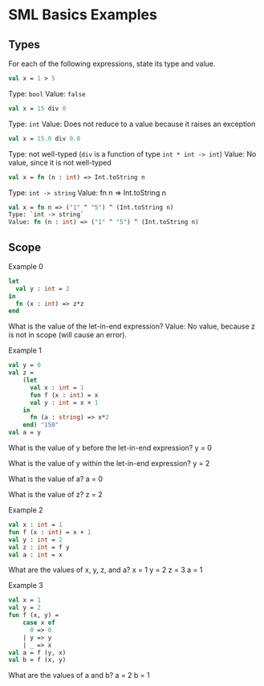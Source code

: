 # SML Basics Examples

## Types
For each of the following expressions, state its type and value.

```sml
val x = 1 > 5
```
Type: `bool`
Value: `false`

```sml
val x = 15 div 0
```
Type: `int`
Value: Does not reduce to a value because it raises an exception

```sml
val x = 15.0 div 0.0
```
Type: not well-typed (`div` is a function of type `int * int -> int`)
Value: No value, since it is not well-typed

```sml
val x = fn (n : int) => Int.toString n
```
Type: `int -> string`
Value: fn n => Int.toString n

```sml
val x = fn n => ("1" ^ "5") ^ (Int.toString n)
Type: `int -> string`
Value: fn (n : int) => ("1" ^ "5") ^ (Int.toString n)
```

## Scope
Example 0
```sml
let
  val y : int = 2
in
  fn (x : int) => z*z
end
```
What is the value of the let-in-end expression?
Value: No value, because z is not in scope (will cause an error).

Example 1
```sml
val y = 0
val z = 
    (let
      val x : int = 1
      fun f (x : int) = x
      val y : int = x + 1
    in
      fn (a : string) => x*2
    end) "150"
val a = y
```

What is the value of y before the let-in-end expression?
y = 0

What is the value of y within the let-in-end expression?
y = 2

What is the value of a?
a = 0

What is the value of z?
z = 2


Example 2
```sml
val x : int = 1 
fun f (x : int) = x + 1
val y : int = 2
val z : int = f y
val a : int = x
```

What are the values of x, y, z, and a?
x = 1
y = 2
z = 3
a = 1

Example 3
```sml
val x = 1
val y = 2
fun f (x, y) = 
    case x of 
      0 => 0
    | y => y
    | _ => x
val a = f (y, x)
val b = f (x, y)
```

What are the values of a and b?
a = 2
b = 1
